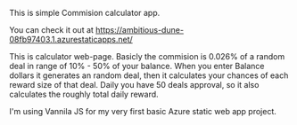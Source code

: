 This is simple Commision calculator app.

You can check it out at https://ambitious-dune-08fb97403.1.azurestaticapps.net/

This is calculator web-page. Basicly the commision is 0.026% of a random deal in range of 10% - 50% of your balance.
When you enter Balance dollars it generates an random deal, then it calculates your chances of each reward size of that deal.
Daily you have 50 deals approval, so it also calculates the roughly total daily reward.

I'm using Vannila JS for my very first basic Azure static web app project.
